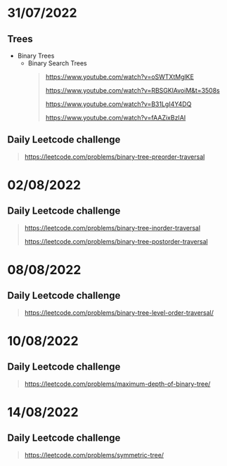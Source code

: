 # 31/07/2022
  ## Trees 
   - Binary Trees
     - Binary Search Trees
        > https://www.youtube.com/watch?v=oSWTXtMglKE
        > 
        > https://www.youtube.com/watch?v=RBSGKlAvoiM&t=3508s
        > 
        > https://www.youtube.com/watch?v=B31LgI4Y4DQ
        > 
        > https://www.youtube.com/watch?v=fAAZixBzIAI
  ## Daily Leetcode challenge
  > https://leetcode.com/problems/binary-tree-preorder-traversal


# 02/08/2022
   ## Daily Leetcode challenge
   > https://leetcode.com/problems/binary-tree-inorder-traversal
   > 
   > https://leetcode.com/problems/binary-tree-postorder-traversal

# 08/08/2022
   ## Daily Leetcode challenge
   >https://leetcode.com/problems/binary-tree-level-order-traversal/

# 10/08/2022
   ## Daily Leetcode challenge
   >https://leetcode.com/problems/maximum-depth-of-binary-tree/

# 14/08/2022
   ## Daily Leetcode challenge
   >https://leetcode.com/problems/symmetric-tree/

